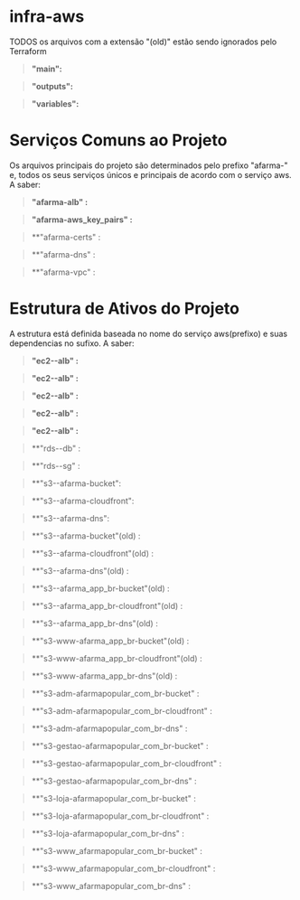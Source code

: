 # infra-aws

TODOS os arquivos com a extensão "(old)" estão sendo ignorados pelo Terraform

> **"main":** 

> **"outputs":**

> **"variables":** 


# Serviços Comuns ao Projeto

Os arquivos principais do projeto são determinados pelo prefixo "afarma-" e, todos os seus serviços únicos e principais de acordo com o serviço aws. A saber:

> **"afarma-alb" :**

> **"afarma-aws_key_pairs" :**

> **"afarma-certs" :

> **"afarma-dns" :

> **"afarma-vpc" :

# Estrutura de Ativos do Projeto

A estrutura está definida baseada no nome do serviço aws(prefixo) e suas dependencias no sufixo. A saber:

> **"ec2--alb" :**

> **"ec2--alb" :**

> **"ec2--alb" :**

> **"ec2--alb" :**

> **"ec2--alb" :**


> **"rds--db" :

> **"rds--sg" :


> **"s3--afarma-bucket":

> **"s3--afarma-cloudfront":

> **"s3--afarma-dns":


> **"s3--afarma-bucket"(old) :

> **"s3--afarma-cloudfront"(old) :

> **"s3--afarma-dns"(old) :


> **"s3--afarma_app_br-bucket"(old) :

> **"s3--afarma_app_br-cloudfront"(old) :

> **"s3--afarma_app_br-dns"(old) :


> **"s3-www-afarma_app_br-bucket"(old) :

> **"s3-www-afarma_app_br-cloudfront"(old) :

> **"s3-www-afarma_app_br-dns"(old) :


> **"s3-adm-afarmapopular_com_br-bucket" :

> **"s3-adm-afarmapopular_com_br-cloudfront" :

> **"s3-adm-afarmapopular_com_br-dns" :


> **"s3-gestao-afarmapopular_com_br-bucket" :

> **"s3-gestao-afarmapopular_com_br-cloudfront" :

> **"s3-gestao-afarmapopular_com_br-dns" :


> **"s3-loja-afarmapopular_com_br-bucket" :

> **"s3-loja-afarmapopular_com_br-cloudfront" :

> **"s3-loja-afarmapopular_com_br-dns" :


> **"s3-www_afarmapopular_com_br-bucket" :

> **"s3-www_afarmapopular_com_br-cloudfront" :

> **"s3-www_afarmapopular_com_br-dns" :